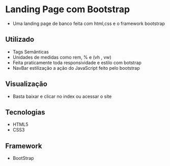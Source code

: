 # Landing Page com Bootstrap

- Uma landing page de banco feita com html,css e o framework bootstrap

## Utilizado

- Tags Semânticas
- Unidades de medidas como rem, % e (vh , vw)
- Feita praticamente toda responsividade e estilo com botstrap
- NavBar estilização a ação do JavaScript feito pelo bootstrap

## Visualização

- Basta baixar e clicar no index ou acessar o site
 
## Tecnologias

- HTML5
- CSS3

## Framework

- BootStrap

